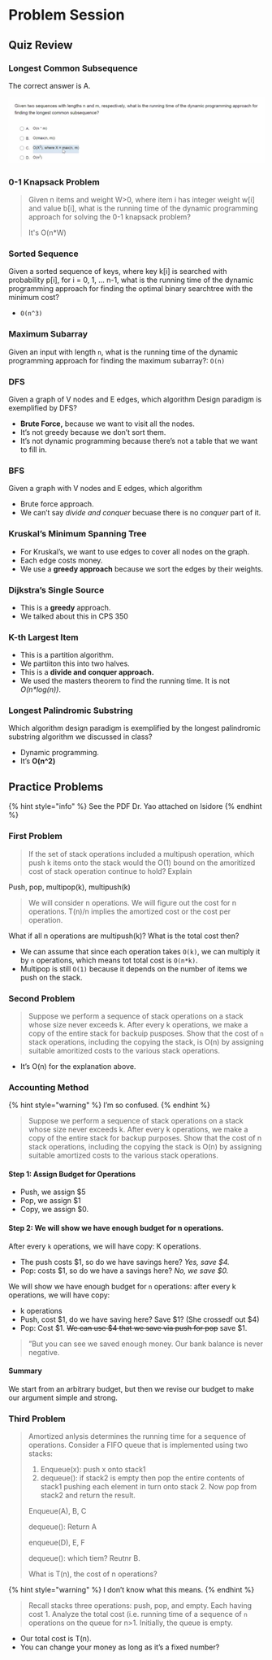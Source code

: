 # Problem Session

## Quiz Review

### Longest Common Subsequence

The correct answer is A.

![](../../../.gitbook/assets/image%20%2818%29%20%281%29.png)

### 0-1 Knapsack Problem

> Given n items and weight W&gt;0, where item i has integer weight w\[i\] and value b\[i\], what is the running time of the dynamic programming approach for solving the 0-1 knapsack problem?
>
> It's O\(n\*W\)

### Sorted Sequence

Given a sorted sequence of keys, where key k\[i\] is searched with probability p\[i\], for i = 0, 1, ... n-1, what is the running time of the dynamic programming approach for finding the optimal binary searchtree with the minimum cost?

* `O(n^3)`

### Maximum Subarray

Given an input with length `n`, what is the running time of the dynamic programming approach for finding the maximum subarray?: `O(n)`

### DFS

Given a graph of V nodes and E edges, which algorithm Design paradigm is exemplified by DFS? 

* **Brute Force,** because we want to visit all the nodes.
* It’s not greedy because we don’t sort them.
* It’s not dynamic programming because there’s not a table that we want to fill in.

### BFS

Given a graph with V nodes and E edges, which algorithm 

* Brute force approach.
* We can’t say _divide and conquer_ becuase there is no _conquer_ part of it.

### Kruskal’s Minimum Spanning Tree

* For Kruskal’s, we want to use edges to cover all nodes on the graph.
* Each edge costs money.
* We use a **greedy approach** because we sort the edges by their weights. 

### Dijkstra’s Single Source

* This is a **greedy** approach.
* We talked about this in CPS 350

### K-th Largest Item

* This is a partition algorithm.
* We partiiton this into two halves.
* This is a **divide and conquer approach.**
* We used the masters theorem to find the running time. It is not _O\(n\*log\(n\)\)_.

### Longest Palindromic Substring

Which algorithm design paradigm is exemplified by the longest palindromic substring algorithm we discussed in class?

* Dynamic programming.
* It’s **O\(n^2\)**

## Practice Problems

{% hint style="info" %}
See the PDF Dr. Yao attached on Isidore
{% endhint %}

### First Problem

> If the set of stack operations included a multipush operation, which push k items onto the stack would the O\(1\) bound on the amoritized cost of stack operation continue to hold? Explain

Push, pop, multipop\(k\), multipush\(k\)

> We will consider n operations. We will figure out the cost for n operations. T\(n\)/n implies the amortized cost or the cost per operation.

What if all n operations are multipush\(k\)? What is the total cost then?

* We can assume that since each operation takes `O(k)`, we can multiply it by `n` operations, which means tot total cost is `O(n*k)`.
* Multipop is still `O(1)` because it depends on the number of items we push on the stack.

### Second Problem

> Suppose we perform a sequence of stack operations on a stack whose size never exceeds k. After every k operations, we make a copy of the entire stack for backuip pusposes. Show that the cost of `n` stack operations, including the copying the stack, is O\(n\) by assigning suitable amoritized costs to the various stack operations.

* It’s O\(n\) for the explanation above.

### Accounting Method

{% hint style="warning" %}
I’m so confused.
{% endhint %}

> Suppose we perform a sequence of stack operations on a stack whose size never exceeds k. After every k operations, we make a copy of the entire stack for backup purposes. Show that the cost of n stack operations, including the copying the stack is O\(n\) by assigning suitable amortized costs to the various stack operations.

#### Step 1: Assign Budget for Operations

* Push, we assign $5
* Pop, we assign $1
* Copy, we assign $0.

#### Step 2: We will show we have enough budget for n operations.

After every `k` operations, we will have copy: K operations.

* The push costs $1, so do we have savings here? _Yes, save $4._
* Pop: costs $1, so do we have a savings here? _No, we save $0._

We will show we have enough budget for `n` operations: after every k operations, we will have copy:

* k operations
* Push, cost $1, do we have saving here? Save $1? \(She crossedf out $4\)
* Pop: Cost $1. ~~We can use $4 that we save via push for pop~~ save $1.

> ”But you can see we saved enough money. Our bank balance is never negative.

#### Summary

We start from an arbitrary budget, but then we revise our budget to make our argument simple and strong.

### Third Problem

> Amortized anlysis determines the running time for a sequence of operations. Consider a FIFO queue that is implemented using two stacks:
>
> 1. Enqueue\(x\): push x onto stack1
> 2. dequeue\(\): if stack2 is empty then pop the entire contents of stack1 pushing each element in turn onto stack 2. Now pop from stack2 and return the result.
>
> Enqueue\(A\), B, C
>
> dequeue\(\): Return A
>
> enqueue\(D\), E, F
>
> dequeue\(\): which tiem? Reutnr B.
>
> What is T\(n\), the cost of n operations?

{% hint style="warning" %}
I don’t know what this means.
{% endhint %}

> Recall stacks three operations: push, pop, and empty. Each having cost 1. Analyze the total cost \(i.e. running time of a sequence of `n` operations on the queue for n&gt;1. Initially, the queue is empty.

* Our total cost is T\(n\).
* You can change your money as long as it’s a fixed number?



